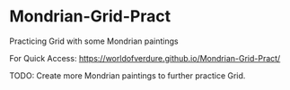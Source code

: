 # Mondrian-Grid-Pract
Practicing Grid with some Mondrian paintings

For Quick Access:
https://worldofverdure.github.io/Mondrian-Grid-Pract/

TODO:
Create more Mondrian paintings to further practice Grid.
